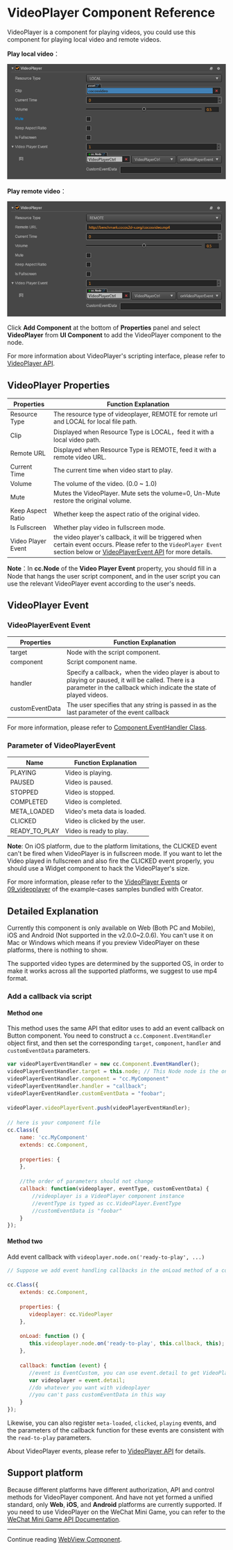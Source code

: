 # VideoPlayer Component Reference

VideoPlayer is a component for playing videos, you could use this component for playing local video and remote videos.

**Play local video**：

![videoplayer](./videoplayer/videoplayer.png)

**Play remote video**：

![videoplayer-remote](./videoplayer/videoplayer-remote.png)

Click **Add Component** at the bottom of **Properties** panel and select **VideoPlayer** from **UI Component** to add the VideoPlayer component to the node.

For more information about VideoPlayer's scripting interface, please refer to [VideoPlayer API](../../../api/en/classes/VideoPlayer.html).

## VideoPlayer Properties

| Properties | Function Explanation
|-------- | ----------- |
| Resource Type| The resource type of videoplayer, REMOTE for remote url and LOCAL for local file path.
| Clip | Displayed when Resource Type is LOCAL，feed it with a local video path.
| Remote URL | Displayed when Resource Type is REMOTE, feed it with a remote video URL.
| Current Time | The current time when video start to play.
| Volume             | The volume of the video. (0.0 ~ 1.0) |
| Mute               | Mutes the VideoPlayer. Mute sets the volume=0, Un-Mute restore the original volume. |
| Keep Aspect Ratio | Whether keep the aspect ratio of the original video.
| Is Fullscreen| Whether play video in fullscreen mode.
| Video Player Event| the video player's callback, it will be triggered when certain event occurs. Please refer to the `VideoPlayer Event` section below or [VideoPlayerEvent API](../../../api/en/classes/VideoPlayer.html#videoplayerevent) for more details.

**Note**：In **cc.Node** of the **Video Player Event** property, you should fill in a Node that hangs the user script component, and in the user script you can use the relevant VideoPlayer event according to the user's needs.

## VideoPlayer Event

### VideoPlayerEvent Event

| Properties |   Function Explanation
| -------------- | ----------- |
| target          | Node with the script component.
| component       | Script component name.
| handler         | Specify a callback，when the video player is about to playing or paused, it will be called. There is a parameter in the callback which indicate the state of played videos.
| customEventData | The user specifies that any string is passed in as the last parameter of the event callback |

For more information, please refer to [Component.EventHandler Class](../../../api/en/classes/Component.EventHandler.html).

### Parameter of VideoPlayerEvent

| Name           | Function Explanation          |
| -------------- | -----------                   |
| PLAYING        | Video is playing.             |
| PAUSED         | Video is paused.              |
| STOPPED        | Video is stopped.             |
| COMPLETED      | Video is completed.           |
| META_LOADED    | Video's meta data is loaded.  |
| CLICKED        | Video is clicked by the user. |
| READY_TO_PLAY  | Video is ready to play.       |

**Note**: On iOS platform, due to the platform limitations, the CLICKED event can't be fired when VideoPlayer is in fullscreen mode. If you want to let the Video played in fullscreen and also fire the CLICKED event properly, you should use a Widget component to hack the VideoPlayer's size.

For more information, please refer to the [VideoPlayer Events](../../../api/en/classes/VideoPlayer.html#events) or [09_videoplayer](https://github.com/cocos-creator/example-cases/tree/master/assets/cases/02_ui/09_videoplayer) of the example-cases samples bundled with Creator.

## Detailed Explanation

Currently this component is only available on Web (Both PC and Mobile), iOS and Android (Not supported in the v2.0.0~2.0.6). You can't use it on Mac or Windows which means if you preview VideoPlayer on these platforms, there is nothing to show.

The supported video types are determined by the supported OS, in order to make it works across all the supported platforms, we suggest to use mp4 format.

### Add a callback via script

#### Method one

This method uses the same API that editor uses to add an event callback on Button component. You need to construct a `cc.Component.EventHandler` object first, and then set the corresponding `target`, `component`, `handler` and `customEventData` parameters.

```js
var videoPlayerEventHandler = new cc.Component.EventHandler();
videoPlayerEventHandler.target = this.node; // This Node node is the one to which your event-handling code component belongs
videoPlayerEventHandler.component = "cc.MyComponent"
videoPlayerEventHandler.handler = "callback";
videoPlayerEventHandler.customEventData = "foobar";

videoPlayer.videoPlayerEvent.push(videoPlayerEventHandler);

// here is your component file
cc.Class({
    name: 'cc.MyComponent'
    extends: cc.Component,

    properties: {
    },

	//the order of parameters should not change
    callback: function(videoplayer, eventType, customEventData) {
        //videoplayer is a VideoPlayer component instance
        //eventType is typed as cc.VideoPlayer.EventType 
        //customEventData is "foobar"
    }
});
```

#### Method two

Add event callback with `videoplayer.node.on('ready-to-play', ...)`

```js
// Suppose we add event handling callbacks in the onLoad method of a component and perform event handling in the callback function:

cc.Class({
    extends: cc.Component,

    properties: {
       videoplayer: cc.VideoPlayer
    },

    onLoad: function () {
       this.videoplayer.node.on('ready-to-play', this.callback, this);
    },

    callback: function (event) {
       //event is EventCustom, you can use event.detail to get VideoPlayer component
       var videoplayer = event.detail;
       //do whatever you want with videoplayer
       //you can't pass customEventData in this way
    }
});
```

Likewise, you can also register `meta-loaded`, `clicked`, `playing` events, and the parameters of the callback function for these events are consistent with the `read-to-play` parameters.

About VideoPlayer events, please refer to [VideoPlayer API](../../../api/zh/classes/VideoPlayer.html) for details.

## Support platform

Because different platforms have different authorization, API and control methods for VideoPlayer component. And have not yet formed a unified standard, only **Web**, **iOS**, and **Android** platforms are currently supported. If you need to use VideoPlayer on the WeChat Mini Game, you can refer to the [WeChat Mini Game API Documentation](https://developers.weixin.qq.com/minigame/en/dev/api/media/video/wx.createVideo.html).

<hr>

Continue reading [WebView Component](webview.md).
